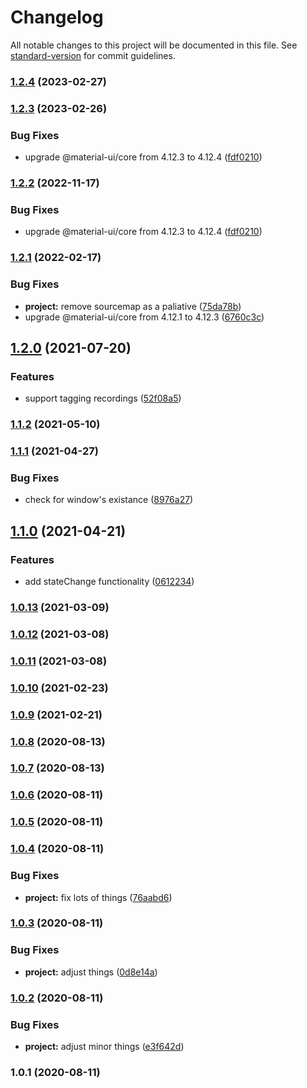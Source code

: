 # Changelog

All notable changes to this project will be documented in this file. See [standard-version](https://github.com/conventional-changelog/standard-version) for commit guidelines.

### [1.2.4](https://github.com/the-bugging/react-use-hotjar/compare/v1.2.3...v1.2.4) (2023-02-27)

### [1.2.3](https://github.com/the-bugging/react-use-hotjar/compare/v1.2.1...v1.2.3) (2023-02-26)


### Bug Fixes

* upgrade @material-ui/core from 4.12.3 to 4.12.4 ([fdf0210](https://github.com/the-bugging/react-use-hotjar/commit/fdf0210dfcd5d833a3d65f5e922dc46d90d6209c))

### [1.2.2](https://github.com/the-bugging/react-use-hotjar/compare/v1.2.1...v1.2.2) (2022-11-17)


### Bug Fixes

* upgrade @material-ui/core from 4.12.3 to 4.12.4 ([fdf0210](https://github.com/the-bugging/react-use-hotjar/commit/fdf0210dfcd5d833a3d65f5e922dc46d90d6209c))

### [1.2.1](https://github.com/the-bugging/react-use-hotjar/compare/v1.2.0...v1.2.1) (2022-02-17)


### Bug Fixes

* **project:** remove sourcemap as a paliative ([75da78b](https://github.com/the-bugging/react-use-hotjar/commit/75da78b4fb50a415c90d878117df8d2c1d27feda))
* upgrade @material-ui/core from 4.12.1 to 4.12.3 ([6760c3c](https://github.com/the-bugging/react-use-hotjar/commit/6760c3c387e0f12718bfcdc7ef32b93850fedea8))

## [1.2.0](https://github.com/the-bugging/react-use-hotjar/compare/v1.1.2...v1.2.0) (2021-07-20)


### Features

* support tagging recordings ([52f08a5](https://github.com/the-bugging/react-use-hotjar/commit/52f08a549bf0e2e2f32e96e9fc919fa94a574800))

### [1.1.2](https://github.com/the-bugging/react-use-hotjar/compare/v1.1.1...v1.1.2) (2021-05-10)

### [1.1.1](https://github.com/the-bugging/react-use-hotjar/compare/v1.1.0...v1.1.1) (2021-04-27)


### Bug Fixes

* check for window's existance ([8976a27](https://github.com/the-bugging/react-use-hotjar/commit/8976a27b7d027bed7ed7b5c4a1ffccd4781ffefd))

## [1.1.0](https://github.com/the-bugging/react-use-hotjar/compare/v1.0.13...v1.1.0) (2021-04-21)


### Features

* add stateChange functionality ([0612234](https://github.com/the-bugging/react-use-hotjar/commit/0612234774e1073e439363c0fd6f71308b5dd15a))

### [1.0.13](https://github.com/the-bugging/react-use-hotjar/compare/v1.0.12...v1.0.13) (2021-03-09)

### [1.0.12](https://github.com/the-bugging/react-use-hotjar/compare/v1.0.11...v1.0.12) (2021-03-08)

### [1.0.11](https://github.com/the-bugging/react-use-hotjar/compare/v1.0.10...v1.0.11) (2021-03-08)

### [1.0.10](https://github.com/the-bugging/react-use-hotjar/compare/v1.0.9...v1.0.10) (2021-02-23)

### [1.0.9](https://github.com/the-bugging/react-use-hotjar/compare/v1.0.8...v1.0.9) (2021-02-21)

### [1.0.8](https://github.com/the-bugging/react-use-hotjar/compare/v1.0.7...v1.0.8) (2020-08-13)

### [1.0.7](https://github.com/the-bugging/react-use-hotjar/compare/v1.0.6...v1.0.7) (2020-08-13)

### [1.0.6](https://github.com/the-bugging/react-use-hotjar/compare/v1.0.5...v1.0.6) (2020-08-11)

### [1.0.5](https://github.com/the-bugging/react-use-hotjar/compare/v1.0.4...v1.0.5) (2020-08-11)

### [1.0.4](https://github.com/the-bugging/react-use-hotjar/compare/v1.0.3...v1.0.4) (2020-08-11)


### Bug Fixes

* **project:** fix lots of things ([76aabd6](https://github.com/the-bugging/react-use-hotjar/commit/76aabd67e9b51b8a75cf4f3925a455de1271bddc))

### [1.0.3](https://github.com/the-bugging/react-use-hotjar/compare/v1.0.2...v1.0.3) (2020-08-11)


### Bug Fixes

* **project:** adjust things ([0d8e14a](https://github.com/the-bugging/react-use-hotjar/commit/0d8e14a537a40681877cd0c6aefe6e95232c85d2))

### [1.0.2](https://github.com/the-bugging/react-use-hotjar/compare/v1.0.1...v1.0.2) (2020-08-11)


### Bug Fixes

* **project:** adjust minor things ([e3f642d](https://github.com/the-bugging/react-use-hotjar/commit/e3f642d5176e0346b2592c3e7a7aeadfe18348e6))

### 1.0.1 (2020-08-11)
